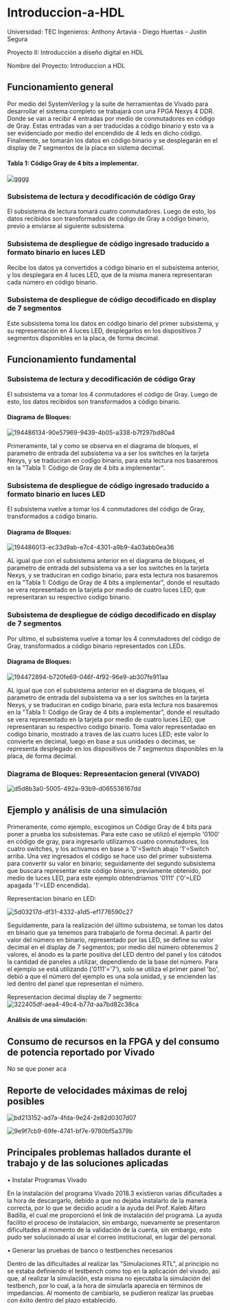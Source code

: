 # Introduccion-a-HDL
Universidad: TEC
Ingenieros: Anthony Artavia - Diego Huertas - Justin Segura

Proyecto II: Introducción a diseño digital en HDL

Nombre del Proyecto: Introduccion a HDL


## Funcionamiento general
Por medio del SystemVerilog y la suite de herramientas de Vivado para desarrollar el sistema completo se trabajará con una FPGA Nexys 4 DDR. Donde se van a recibir 4 entradas por medio de conmutadores en código de Gray. Estas entradas van a ser traducidas a código binario y esto va a ser evidenciado por medio del encendido de 4 leds en dicho código. Finalmente, se tomarán los datos en código binario y se desplegarán en el display de 7 segmentos de la placa en sistema decimal.


#### Tabla 1: Código Gray de 4 bits a implementar.

 ![gggg](https://user-images.githubusercontent.com/110042626/194808617-157f27db-a59a-495e-ac99-62b6ac1318bc.PNG)

	




### Subsistema de lectura y decodificación de código Gray
El subsistema de lectura tomará cuatro conmutadores. Luego de esto, los datos recibidos son transformados de código de Gray a código binario, previo a enviarse al siguiente subsistema.

### Subsistema de despliegue de código ingresado traducido a formato binario en luces LED
Recibe los datos ya convertidos a código binario en el subsistema anterior, y los desplegara en 4 luces LED, que de la misma manera representaran cada número en código binario.

### Subsistema de despliegue de código decodificado en display de 7 segmentos
Este subsistema toma los datos en código binario del primer subsistema, y su representación en 4 luces LED, desplegarlos en los dispositivos 7 segmentos disponibles en la placa, de forma decimal.


## Funcionamiento fundamental
### Subsistema de lectura y decodificación de código Gray

El subsistema va a tomar los 4 conmutadores el código de Gray. Luego de esto, los datos recibidos son transformados a código binario.

#### Diagrama de Bloques:

![194486134-90e57969-9439-4b05-a338-b7f297bd80a4](https://user-images.githubusercontent.com/110042626/194795708-cb491c98-03eb-46f2-a12e-eb9a159d5ac2.jpg)


Primeramente, tal y como se observa en el diagrama de bloques, el parametro de entrada del subsistema va a ser los switches en la tarjeta Nexys, y se traduciran en codigo binario, para esta lectura nos basaremos en la "Tabla 1: Código de Gray de 4 bits a implementar".

### Subsistema de despliegue de código ingresado traducido a formato binario en luces LED

El subsistema vuelve a tomar los 4 conmutadores del código de Gray, transformados a código binario.

#### Diagrama de Bloques:

![194486013-ec33d9ab-e7c4-4301-a9b9-4a03abb0ea36](https://user-images.githubusercontent.com/110042626/194795738-24175caf-2cc0-44c8-b2df-3097765068dd.png)

AL igual que con el subsistema anterior en el diagrama de bloques, el parametro de entrada del subsistema va a ser los switches en la tarjeta Nexys, y se traduciran en codigo binario, para esta lectura nos basaremos en la "Tabla 1: Código de Gray de 4 bits a implementar", donde el resultado se vera representado en la tarjeta por medio de cuatro luces LED, que representaran su respectivo codigo binario.

### Subsistema de despliegue de código decodificado en display de 7 segmentos

Por ultimo, el subsistema vuelve a tomar los 4 conmutadores del código de Gray, transformados a código binario representados con LEDs.

#### Diagrama de Bloques:

![194472894-b720fe69-046f-4f92-96e9-ab307fe911aa](https://user-images.githubusercontent.com/110042626/194795104-07a0b308-c1b0-4d4c-a7bb-1cc5055f2630.png)

AL igual que con el subsistema anterior en el diagrama de bloques, el parametro de entrada del subsistema va a ser los switches en la tarjeta Nexys, y se traduciran en codigo binario, para esta lectura nos basaremos en la "Tabla 1: Código de Gray de 4 bits a implementar", donde el resultado se vera representado en la tarjeta por medio de cuatro luces LED, que representaran su respectivo codigo binario. Toma valor representadao en codigo binario, mostrado a traves de las cuatro luces LED; este valor lo convierte en decimal, luego en base a sus unidades o decimas, se representa desplegado en los dispositivos de 7 segmentos disponibles en la placa, de forma decimal.


### Diagrama de Bloques: Representacion general (VIVADO)

![d5d8b3a0-5005-492a-93b9-d065536167dd](https://user-images.githubusercontent.com/110042626/194796472-c744d1e3-d0a3-4859-8be5-923160706dde.jpg)

##  Ejemplo y análisis de una simulación

Primeramente, como ejemplo, escogimos un Código Gray de 4 bits para poner a prueba los subsistemas. Para este caso se utilizó el ejemplo '0100' en código de gray, para ingresarlo utilizamos cuatro conmutadores, los cuatro switches, y los activamos en base a '0'=Switch abajo '1'=Switch arriba. Una vez ingresados el código se hace uso del primer subsistema para convertir su valor en binario; seguidamente del segundo subsistema que buscara representar este código binario, previamente obtenido, por medio de luces LED, para este ejemplo obtendriamos '0111' ('0'=LED apagada '1'=LED encendida).

Representacion binario en LED:

![5d03217d-df31-4332-a1d5-ef1776590c27](https://user-images.githubusercontent.com/110042626/194809613-14947096-0fa4-4260-b75e-d29d243bbb61.jpg)

Seguidamente, para la realización del último subsistema, se toman los datos en binario que ya tenemos para trabajarlo de forma decimal. A partir del valor del número en binario, representado por las LED, se define su valor decimal en el display de 7 segmentos; por medio del número obtenemos 2 valores, el ánodo es la parte positiva del LED dentro del panel y los cátodos la cantidad de paneles a utilizar, dependiendo de la base del número. Para el ejemplo se está utilizando ('0111'='7'), solo se utiliza el primer panel 'bo', debió a que el número del ejemplo es una sola unidad, y se encienden las led dentro del panel que representan el número.

Representacion decimal display de 7 segmento:
![322405df-aea4-49c4-b77d-aa7bd82c38ca](https://user-images.githubusercontent.com/110042626/194809417-47fe98f5-c9a1-4fab-9753-68fc0cdadd72.jpg)

#### Análisis de una simulación:






##  Consumo de recursos en la FPGA y del consumo de potencia reportado por Vivado

No se que poner aca















##  Reporte de velocidades máximas de reloj posibles


![bd213152-ad7a-4fda-9e24-2e82d0307d07](https://user-images.githubusercontent.com/110042626/194801235-36d773a5-4554-4667-8dd1-29996cbbc452.jpg)


![9e9f7cb9-69fe-4741-bf7e-9780bf5a379b](https://user-images.githubusercontent.com/110042626/194801244-04c56e33-6ed4-4c0f-b81a-bf7967a85e73.jpg)






##  Principales problemas hallados durante el trabajo y de las soluciones aplicadas

•	Instalar Programas Vivado

En la instalación del programa Vivado 2018.3 existieron varias dificultades a la hora de descargarlo, debido a que no  dejaba instalarlo de la manera correcta, por lo que se decidio acudir a la ayuda del Prof. Kaleb Alfaro Badilla, el cual me proporcionó el link de instalación del programa. La ayuda facilito el proceso de instalacion, sin embargo, nuevamente se presentaron dificultades al momento de la validación de la cuenta, sin embargo, esto pudo ser solucionado al usar el correo institucional, en lugar del personal.

•	Generar las pruebas de banco o testbenches necesarios

Dentro de las dificultades al realizar las "Simulaciones RTL", al principio no se estaba definiendo el testbench como top en la aplicación del vivado, así que, al realizar la simulación, esta misma no ejecutaba la simulación del testbench, por lo cual, a la hora de simularla aparecía en términos de impedancias. Al momento de cambiarlo, se pudieron realizar las pruebas con éxito dentro del plazo establecido.


